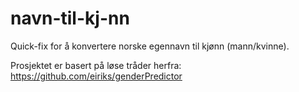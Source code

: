 # navn-til-kj-nn
Quick-fix for å konvertere norske egennavn til kjønn (mann/kvinne).

Prosjektet er basert på løse tråder herfra: https://github.com/eiriks/genderPredictor
